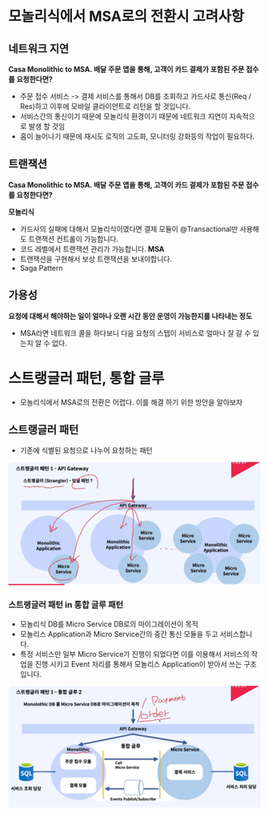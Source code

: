 # 모놀리식에서 MSA로의 전환시 고려사항

## 네트워크 지연

**Casa Monolithic to MSA. 배달 주문 앱을 통해, 고객이 카드 결제가 포함된 주문 접수를 요청한다면?**

- 주문 접수 서비스 -> 결제 서비스를 통해서 DB를 조회하고 카드사로 통신(Req / Res)하고 이후에 모바일 클라이언트로 리턴을 할 것입니다.
- 서비스간의 통신이기 때문에 모놀리식 환경이기 때문에 네트워크 지연이 지속적으로 발생 할 것임
- 홉이 늘어나기 때문에 재시도 로직의 고도화, 모니터링 강화등의 작업이 필요하다.

## 트랜잭션

**Casa Monolithic to MSA. 배달 주문 앱을 통해, 고객이 카드 결제가 포함된 주문 접수를 요청한다면?**

**모놀리식**
- 카드사의 실패에 대해서 모놀리식이였다면 결제 모듈이 @Transactional만 사용해도 트랜잭션 컨트롤이 가능합니다.
- 코드 레벨에서 트랜잭션 관리가 가능합니다.
**MSA**
- 트랜잭션을 구현해서 보상 트랜잭션을 보내야합니다.
- Saga Pattern

## 가용성

**요청에 대해서 해야하는 일이 얼마나 오랜 시간 동안 운영이 가능한지를 나타내는 정도**
- MSA라면 네트워크 콜을 하다보니 다음 요청의 스탭이 서비스로 얼마나 잘 갈 수 있는지 알 수 없다.

  
# 스트랭글러 패턴, 통합 글루

- 모놀리식에서 MSA로의 전환은 어렵다. 이를 해결 하기 위한 방안을 알아보자

## 스트랭글러 패턴

- 기존에 식별된 요청으로 나누어 요청하는 패턴

![alt text](ImageDirectory/스트랭글러패턴.png)

### 스트랭글러 패턴 in 통합 글루 패턴

- 모놀리식 DB를 Micro Service DB로의 마이그레이션이 목적
- 모놀리스 Application과 Micro Service간의 중간 통신 모듈을 두고 서비스합니다.
- 특정 서비스만 일부 Micro Service가 진행이 되었다면 이를 이용해서 서비스의 작업을 진행 시키고 Event 처리를 통해서 모놀리스 Application이 받아서 쓰는 구조입니다.

![alt text](ImageDirectory/통합글루.png)


